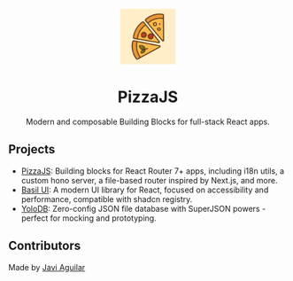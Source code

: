 <p align="center">
  <img src="https://github.com/pizzajsdev/pizzajs/blob/main/resources/logo.png?raw=true" alt="PizzaJS logo" width="100" height="100">
</p>

<h1 align="center">PizzaJS</h1>

<p align="center">
Modern and composable Building Blocks for full-stack React apps.
</p>

## Projects

- [PizzaJS](https://github.com/pizzajsdev/pizzajs): Building blocks for React Router 7+ apps, including i18n utils, a custom hono server, a file-based router inspired by Next.js, and more.
- [Basil UI](https://pizzajs.dev/basil-ui): A modern UI library for React, focused on accessibility and performance, compatible with shadcn registry.
- [YoloDB](https://github.com/pizzajsdev/yolodb): Zero-config JSON file database with SuperJSON powers - perfect for mocking and prototyping.

## Contributors

Made by [Javi Aguilar](https://itsjavi.com)
